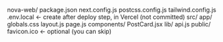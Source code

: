nova-web/
  package.json
  next.config.js
  postcss.config.js
  tailwind.config.js
  .env.local              ← create after deploy step, in Vercel (not committed)
  src/
    app/
      globals.css
      layout.js
      page.js
    components/
      PostCard.jsx
    lib/
      api.js
  public/
    favicon.ico           ← optional (you can skip)
